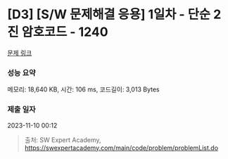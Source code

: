 # [D3] [S/W 문제해결 응용] 1일차 - 단순 2진 암호코드 - 1240 

[문제 링크](https://swexpertacademy.com/main/code/problem/problemDetail.do?contestProbId=AV15FZuqAL4CFAYD) 

### 성능 요약

메모리: 18,640 KB, 시간: 106 ms, 코드길이: 3,013 Bytes

### 제출 일자

2023-11-10 00:12



> 출처: SW Expert Academy, https://swexpertacademy.com/main/code/problem/problemList.do